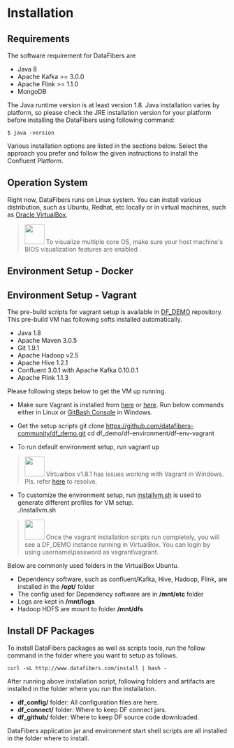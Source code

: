# Installation

## Requirements
The software requirement for DataFibers are
* Java 8
* Apache Kafka >= 3.0.0
* Apache Flink >= 1.1.0
* MongoDB

The Java runtime version is at least version 1.8. Java installation varies by platform, so please check the JRE installation version for your platform before installing the DataFibers using following command: 

    $ java -version
    
Various installation options are listed in the sections below. Select the approach you prefer and follow the given instructions to install the Confluent Platform.

## Operation System
Right now, DataFibers runs on Linux system. You can install various distribution, such as Ubuntu, Redhat, etc locally or in virtual machines, such as [Oracle VirtualBox](https://www.virtualbox.org/wiki/Downloads).

><img src="image/information.jpg" width="45" height="45"/> To visualize multiple core OS, make sure your host machine's BIOS visualization features are enabled .

## Environment Setup - Docker
## Environment Setup - Vagrant
The pre-build scripts for vagrant setup is available in [DF_DEMO](https://github.com/datafibers-community/df_demo) repository. This pre-build VM has following softs installed automatically.
* Java 1.8
* Apache Maven 3.0.5
* Git 1.9.1
* Apache Hadoop v2.5
* Apache Hive 1.2.1
* Confluent 3.0.1 with Apache Kafka 0.10.0.1
* Apache Flink 1.1.3

Please following steps below to get the VM up running.
* Make sure Vagrant is installed from [here](https://www.vagrantup.com/downloads.html) or [here](https://github.com/tknerr/bills-kitchen). Run below commands either in Linux or [GitBash Console](https://git-for-windows.github.io/) in Windows.
* Get the setup scripts
      git clone https://github.com/datafibers-community/df_demo.git
      cd df_demo/df-environment/df-env-vagrant

* To run default environment setup, run
      vagrant up
><img src="image/warning.jpg" width="45" height="45"/> Virtualbox v1.8.1 has issues working with Vagrant in Windows. Pls. refer [here](troubleshooting_area.html#Vagarant_Issues) to resolve.
    
* To customize the environment setup, run [installvm.sh](https://github.com/datafibers/df_demo/blob/master/df-environment/df-env-vagrant/installvm.sh) is used to generate different profiles for VM setup.  
      ./installvm.sh
><img src="image/information.jpg" width="45" height="45"/> Once the vagrant installation scripts run completely, you will see a DF_DEMO instance running in VirtualBox. You can login by using username\password as vagrant\vagrant. 

Below are commonly used folders in the VirtualBox Ubuntu.
* Dependency software, such as confluent/Kafka, Hive, Hadoop, Flink, are installed in the **/opt/** folder
* The config used for Dependency software are in **/mnt/etc** folder
* Logs are kept in **/mnt/logs** 
* Hadoop HDFS are mount to folder **/mnt/dfs**

## Install DF Packages
To install DataFibers packages as well as scripts tools, run the follow command in the folder where you want to setup as follows.

    curl -sL http://www.datafibers.com/install | bash -
    
After running above installation script, following folders and artifacts are installed in the folder where you run the installation.
* **df_config/** folder: All configuration files are here.
* **df_connect/** folder: Where to keep DF connect jars.
* **df_github/** folder: Where to keep DF source code downloaded.

DataFibers application jar and environment start shell scripts are all installed in the folder where to install.

    
